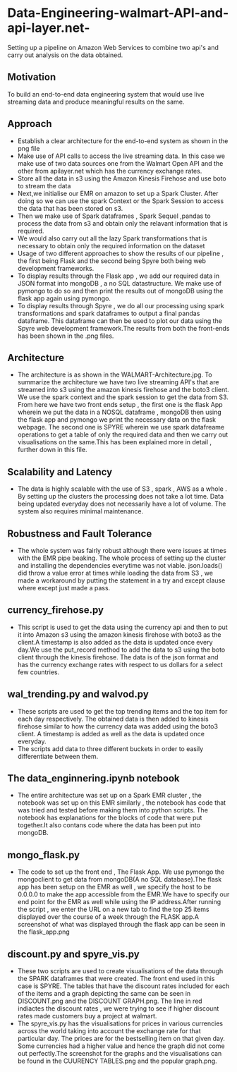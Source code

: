 # Data-Engineering-walmart-API-and-api-layer.net-
Setting up a pipeline on Amazon Web Services to combine two api's and carry out analysis on the data obtained.
## Motivation
To build an end-to-end data engineering system that would use live streaming data and produce meaningful results on the same.

## Approach 
- Establish a clear architecture for the end-to-end system as shown in the png file
- Make use of API calls to access the live streaming data. In this case we make use of two data sources one from the Walmart Open API and the other from apilayer.net which has the currency exchange rates.
- Store all the data in s3 using the Amazon Kinesis Firehose and use boto to stream the data
- Next,we initialise our EMR on amazon to set up a Spark Cluster. After doing so we can use the spark Context or the Spark      Session to access the data that has been stored on s3.
- Then we make use of Spark dataframes , Spark Sequel ,pandas to process the data from s3 and obtain only the relavant information that is required.
- We would also carry out all the lazy Spark transformations that is necessary to obtain only the required information on the dataset
- Usage of two different approaches to show the results of our pipeline , the first being Flask and the second being Spyre both being web development frameworks.
- To display results through the Flask app , we add our required data in JSON format into mongoDB , a no SQL datastructure. We make use of pymongo to do so and then print the results out of mongoDB using the flask app again using pymongo.
- To display results through Spyre , we do all our processing using spark transformations and spark dataframes to output a final pandas dataframe. This dataframe can then be used to plot our data using the Spyre web development framework.The results from both the front-ends has been shown in the .png files.

## Architecture
- The architecture is as shown in the WALMART-Architecture.jpg. To summarize the architecture we have two live streaming API's that are streamed into s3 using the amazon kinesis firehose and the boto3 client. We use the spark context and the spark session to get the data from S3. From here we have two front ends setup , the first one is the flask App wherein we put the data in a NOSQL dataframe , mongoDB then using the flask app and pymongo we print the necessary data on the flask webpage. The second one is SPYRE wherein we use spark datafreame operations to get a table of only the required data and then we carry out visualisations on the same.This has been explained more in detail , further down in this file.

## Scalability and Latency 
- The data is highly scalable with the use of S3 , spark , AWS as a whole . By setting up the clusters the processing does not take a lot time. Data being updated everyday does not necessarily have a lot of volume. The system also requires minimal maintenance.

## Robustness and Fault Tolerance
- The whole system was fairly robust although there were issues at times with the EMR pipe beaking. The whole process of setting up the cluster and installing the dependencies everytime was not viable. json.loads() did throw a value error at times while loading the data from S3 , we made a workaround by putting the statement in a try and except clause where except just made a pass.

## currency_firehose.py
- This script is used to get the data using the currency api and then to put it into Amazon s3 using the amazon kinesis firehose with boto3 as the client.A timestamp is also added as the data is updated once every day.We use the put_record method to add the data to s3 using the boto client through the kinesis firehose. The data is of the json format and has the currency exchange rates with respect to us dollars for a select few countries.

## wal_trending.py and walvod.py
- These scripts are used to get the top trending items and the top item for each day respectively. The obtained data is then added to kinesis firehose similar to how the currency data was added using the boto3 client. A timestamp is added as well as the data is updated once everyday.
- The scripts add data to three different buckets in order to easily differentiate between them.

## The data_enginnering.ipynb notebook
- The entire architecture was set up on a Spark EMR cluster , the notebook was set up on this EMR similarly , the notebook has code that was tried and tested before making them into python scripts. The notebook has explanations for the blocks of code that were put together.It also contans code where the data has been put into mongoDB.

## mongo_flask.py
- The code to set up the front end , The Flask App. We use pymongo the mongoclient to get data from mongoDB(A no SQL database).The flask app has been setup on the EMR as well , we specify the host to be 0.0.0.0 to make the app accessible from the EMR.We have to specify our end point for the EMR as well while using the IP address.After running the script , we enter the URL on a new tab to find the top 25 items displayed over the course of a week through the FLASK app.A screenshot of what was displayed through the flask app can be seen in the flask_app.png

## discount.py and spyre_vis.py
- These two scripts are used to create visualisations of the data through the SPARK dataframes that were created. The front end used in this case is SPYRE. The tables that have the discount rates included for each of the items and a graph depicting the same can be seen in DISCOUNT.png and the DISCOUNT GRAPH.png. The line in red indiactes the discount rates , we were trying to see if higher discount rates made customers buy a project at walmart.
- The spyre_vis.py has the visualisations for prices in various currencies across the world taking into account the exchange rate for that particular day. The prices are for the bestselling item on that given day. Some currencies had a higher value and hence the graph did not come out perfectly.The screenshot for the graphs and the visualisations can be found in the CUURENCY TABLES.png and the popular graph.png.
